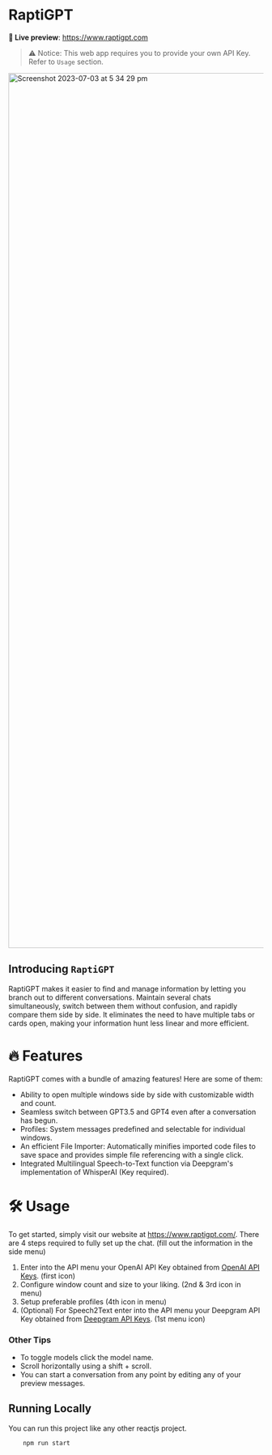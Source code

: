 # RaptiGPT

**🍿 Live preview**: https://www.raptigpt.com

> ⚠️ Notice: This web app requires you to provide your own API Key. Refer to `Usage` section.
&nbsp;
<img width="1728" alt="Screenshot 2023-07-03 at 5 34 29 pm" src="https://github.com/getrasa/rapti-gpt/assets/21182768/322e8630-6545-42d0-a390-6cd930c9045f">




## Introducing `RaptiGPT`
RaptiGPT makes it easier to find and manage information by letting you branch out to different conversations. Maintain several chats simultaneously, switch between them without confusion, and rapidly compare them side by side. It eliminates the need to have multiple tabs or cards open, making your information hunt less linear and more efficient.


# 🔥 Features

RaptiGPT comes with a bundle of amazing features! Here are some of them:
- Ability to open multiple windows side by side with customizable width and count.
- Seamless switch between GPT3.5 and GPT4 even after a conversation has begun.
- Profiles: System messages predefined and selectable for individual windows.
- An efficient File Importer: Automatically minifies imported code files to save space and provides simple file referencing with a single click.
- Integrated Multilingual Speech-to-Text function via Deepgram's implementation of WhisperAI (Key required).

# 🛠️ Usage

To get started, simply visit our website at <https://www.raptigpt.com/>. There are 4 steps required to fully set up the chat.
(fill out the information in the side menu)

1. Enter into the API menu your OpenAI API Key obtained from [OpenAI API Keys](https://platform.openai.com/account/api-keys). (first icon)
2. Configure window count and size to your liking. (2nd & 3rd icon in menu)
2. Setup preferable profiles (4th icon in menu)
3. (Optional) For Speech2Text enter into the API menu your Deepgram API Key obtained from [Deepgram API Keys](https://deepgram.com/). (1st menu icon)

### Other Tips
- To toggle models click the model name.
- Scroll horizontally using a shift + scroll.
- You can start a conversation from any point by editing any of your preview messages.

## Running Locally
You can run this project like any other reactjs project.
```bash
    npm run start
   ```



